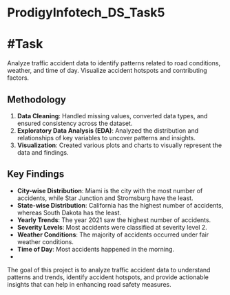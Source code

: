 # ProdigyInfotech_DS_Task5

# #Task
Analyze traffic accident data to identify patterns related to road conditions, weather, and time of day. Visualize accident hotspots and contributing factors.
## Methodology

1. **Data Cleaning**: Handled missing values, converted data types, and ensured consistency across the dataset.
2. **Exploratory Data Analysis (EDA)**: Analyzed the distribution and relationships of key variables to uncover patterns and insights.
3. **Visualization**: Created various plots and charts to visually represent the data and findings.

## Key Findings

- **City-wise Distribution**: Miami is the city with the most number of accidents, while Star Junction and Stromsburg have the least.
- **State-wise Distribution**: California has the highest number of accidents, whereas South Dakota has the least.
- **Yearly Trends**: The year 2021 saw the highest number of accidents.
- **Severity Levels**: Most accidents were classified at severity level 2.
- **Weather Conditions**: The majority of accidents occurred under fair weather conditions.
- **Time of Day**: Most accidents happened in the morning.
- 

The goal of this project is to analyze traffic accident data to understand patterns and trends, identify accident hotspots, and provide actionable insights that can help in enhancing road safety measures.
